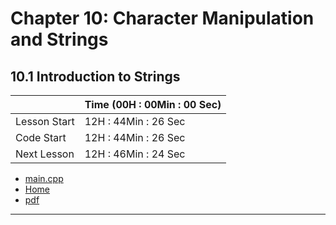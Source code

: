 # Chapter 10: Character Manipulation and Strings
## 10.1 Introduction to Strings
||Time (00H : 00Min : 00 Sec)|
|-|-|
 |Lesson Start           | 12H : 44Min : 26 Sec |  
 |Code Start             | 12H : 44Min : 26 Sec |  
 |Next Lesson            | 12H : 46Min : 24 Sec | 
* [main.cpp](./main.cpp)
* [Home](/README.md)
* [pdf](./10.1-intro-to-strings.pdf)

---

